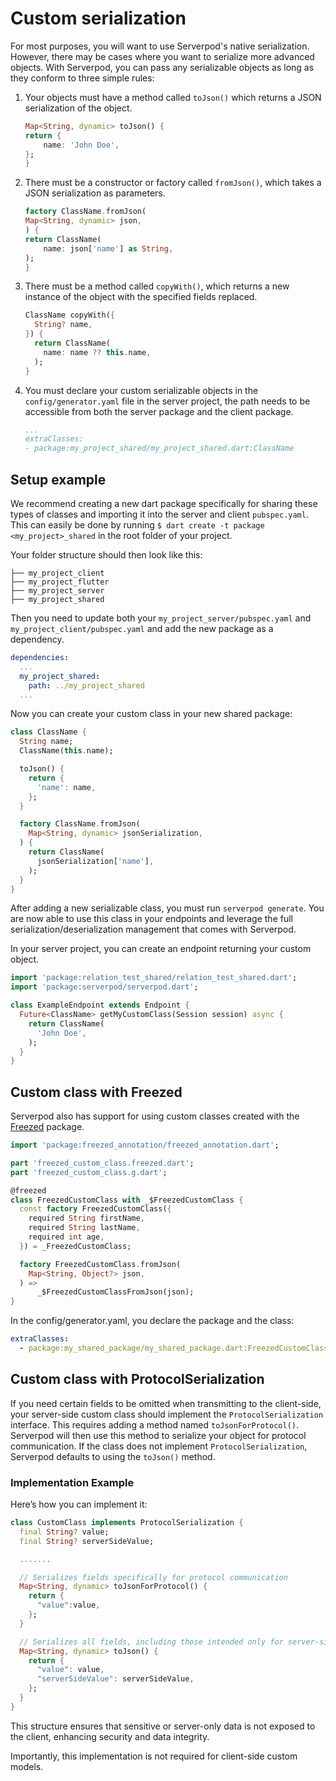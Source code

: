 # Custom serialization

For most purposes, you will want to use Serverpod's native serialization. However, there may be cases where you want to serialize more advanced objects. With Serverpod, you can pass any serializable objects as long as they conform to three simple rules:

1. Your objects must have a method called `toJson()` which returns a JSON serialization of the object.

    ```dart
    Map<String, dynamic> toJson() {
    return {
        name: 'John Doe',
    };
    }
    ```

2. There must be a constructor or factory called `fromJson()`, which takes a JSON serialization as parameters.

    ```dart
    factory ClassName.fromJson(
    Map<String, dynamic> json,
    ) {
    return ClassName(
        name: json['name'] as String,
    );
    }
    ```

3. There must be a method called `copyWith()`, which returns a new instance of the object with the specified fields replaced.

    ```dart
    ClassName copyWith({
      String? name,
    }) {
      return ClassName(
        name: name ?? this.name,
      );
    }
    ```

4. You must declare your custom serializable objects in the `config/generator.yaml` file in the server project, the path needs to be accessible from both the server package and the client package.

    ```yaml
    ...
    extraClasses:
    - package:my_project_shared/my_project_shared.dart:ClassName
    ```

## Setup example

We recommend creating a new dart package specifically for sharing these types of classes and importing it into the server and client `pubspec.yaml`. This can easily be done by running `$ dart create -t package <my_project>_shared` in the root folder of your project.

Your folder structure should then look like this:

```text
├── my_project_client
├── my_project_flutter
├── my_project_server
├── my_project_shared
```

Then you need to update both your `my_project_server/pubspec.yaml` and `my_project_client/pubspec.yaml` and add the new package as a dependency.

```yaml
dependencies:
  ...
  my_project_shared:
    path: ../my_project_shared
  ...
```

Now you can create your custom class in your new shared package:

```dart
class ClassName {
  String name;
  ClassName(this.name);

  toJson() {
    return {
      'name': name,
    };
  }

  factory ClassName.fromJson(
    Map<String, dynamic> jsonSerialization,
  ) {
    return ClassName(
      jsonSerialization['name'],
    );
  }
}
```

After adding a new serializable class, you must run `serverpod generate`. You are now able to use this class in your endpoints and leverage the full serialization/deserialization management that comes with Serverpod.

In your server project, you can create an endpoint returning your custom object.

```dart
import 'package:relation_test_shared/relation_test_shared.dart';
import 'package:serverpod/serverpod.dart';

class ExampleEndpoint extends Endpoint {
  Future<ClassName> getMyCustomClass(Session session) async {
    return ClassName(
      'John Doe',
    );
  }
}
```

## Custom class with Freezed

Serverpod also has support for using custom classes created with the [Freezed](https://pub.dev/packages/freezed) package.

```dart
import 'package:freezed_annotation/freezed_annotation.dart';

part 'freezed_custom_class.freezed.dart';
part 'freezed_custom_class.g.dart';

@freezed
class FreezedCustomClass with _$FreezedCustomClass {
  const factory FreezedCustomClass({
    required String firstName,
    required String lastName,
    required int age,
  }) = _FreezedCustomClass;

  factory FreezedCustomClass.fromJson(
    Map<String, Object?> json,
  ) =>
      _$FreezedCustomClassFromJson(json);
}
```

In the config/generator.yaml, you declare the package and the class:

```yaml
extraClasses:
  - package:my_shared_package/my_shared_package.dart:FreezedCustomClass
```

## Custom class with ProtocolSerialization

If you need certain fields to be omitted when transmitting to the client-side, your server-side custom class should implement the `ProtocolSerialization` interface. This requires adding a method named `toJsonForProtocol()`. Serverpod will then use this method to serialize your object for protocol communication. If the class does not implement `ProtocolSerialization`, Serverpod defaults to using the `toJson()` method.

### Implementation Example

Here’s how you can implement it:

```dart
class CustomClass implements ProtocolSerialization {
  final String? value;
  final String? serverSideValue;

  .......

  // Serializes fields specifically for protocol communication
  Map<String, dynamic> toJsonForProtocol() {
    return {
      "value":value,
    };
  }

  // Serializes all fields, including those intended only for server-side use
  Map<String, dynamic> toJson() {
    return {
      "value": value,
      "serverSideValue": serverSideValue,
    };
  }
}
```

This structure ensures that sensitive or server-only data is not exposed to the client, enhancing security and data integrity.

Importantly, this implementation is not required for client-side custom models.
